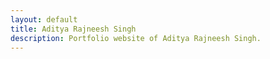 ```yaml
---
layout: default
title: Aditya Rajneesh Singh
description: Portfolio website of Aditya Rajneesh Singh.
---
```

